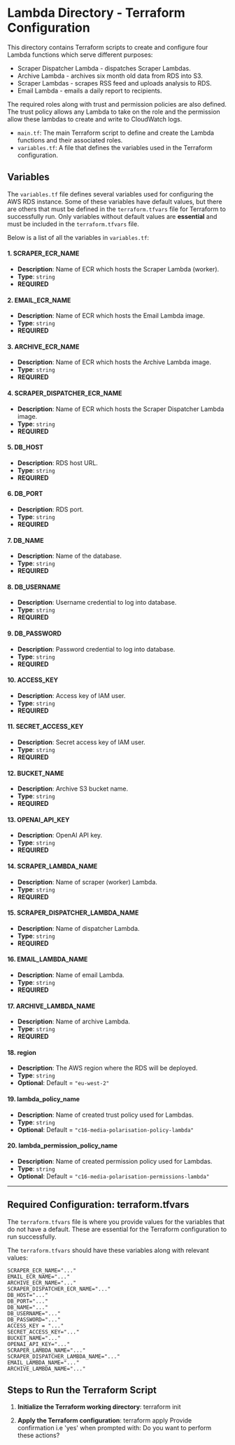 # **Lambda Directory - Terraform Configuration**

This directory contains Terraform scripts to create and configure four Lambda functions which serve different purposes: 
- Scraper Dispatcher Lambda - dispatches Scraper Lambdas.
- Archive Lambda - archives six month old data from RDS into S3.
- Scraper Lambdas - scrapes RSS feed and uploads analysis to RDS.
- Email Lambda - emails a daily report to recipients.

The required roles along with trust and permission policies are also defined. The trust policy allows any Lambda to take on the role and the permission allow these lambdas to create and write to CloudWatch logs.

- `main.tf`: The main Terraform script to define and create the Lambda functions and their associated roles.
- `variables.tf`: A file that defines the variables used in the Terraform configuration.

## **Variables**

The `variables.tf` file defines several variables used for configuring the AWS RDS instance. Some of these variables have default values, but there are others that must be defined in the `terraform.tfvars` file for Terraform to successfully run. Only variables without default values are **essential** and must be included in the `terraform.tfvars` file.

Below is a list of all the variables in `variables.tf`:

#### **1. SCRAPER_ECR_NAME**
- **Description**: Name of ECR which hosts the Scraper Lambda (worker).
- **Type**: `string`
- **REQUIRED**

#### **2. EMAIL_ECR_NAME**
- **Description**: Name of ECR which hosts the Email Lambda image.
- **Type**: `string`
- **REQUIRED**

#### **3. ARCHIVE_ECR_NAME**
- **Description**: Name of ECR which hosts the Archive Lambda image.
- **Type**: `string`
- **REQUIRED**

#### **4. SCRAPER_DISPATCHER_ECR_NAME**
- **Description**: Name of ECR which hosts the Scraper Dispatcher Lambda image.
- **Type**: `string`
- **REQUIRED**

#### **5. DB_HOST**
- **Description**: RDS host URL.
- **Type**: `string`
- **REQUIRED**

#### **6. DB_PORT**
- **Description**: RDS port.
- **Type**: `string`
- **REQUIRED**

#### **7. DB_NAME**
- **Description**: Name of the database.
- **Type**: `string`
- **REQUIRED**

#### **8. DB_USERNAME**
- **Description**: Username credential to log into database.
- **Type**: `string`
- **REQUIRED**

#### **9. DB_PASSWORD**
- **Description**: Password credential to log into database.
- **Type**: `string`
- **REQUIRED**

#### **10. ACCESS_KEY**
- **Description**: Access key of IAM user.
- **Type**: `string`
- **REQUIRED**

#### **11. SECRET_ACCESS_KEY**
- **Description**: Secret access key of IAM user.
- **Type**: `string`
- **REQUIRED**

#### **12. BUCKET_NAME**
- **Description**: Archive S3 bucket name.
- **Type**: `string`
- **REQUIRED**

#### **13. OPENAI_API_KEY**
- **Description**: OpenAI API key.
- **Type**: `string`
- **REQUIRED**

#### **14. SCRAPER_LAMBDA_NAME**
- **Description**: Name of scraper (worker) Lambda.
- **Type**: `string`
- **REQUIRED**

#### **15. SCRAPER_DISPATCHER_LAMBDA_NAME**
- **Description**: Name of dispatcher Lambda.
- **Type**: `string`
- **REQUIRED**

#### **16. EMAIL_LAMBDA_NAME**
- **Description**: Name of email Lambda.
- **Type**: `string`
- **REQUIRED**

#### **17. ARCHIVE_LAMBDA_NAME**
- **Description**: Name of archive Lambda.
- **Type**: `string`
- **REQUIRED**

#### **18. region**
- **Description**: The AWS region where the RDS will be deployed.
- **Type**: `string`
- **Optional**: Default = `"eu-west-2"`

#### **19. lambda_policy_name**
- **Description**: Name of created trust policy used for Lambdas.
- **Type**: `string`
- **Optional**: Default = `"c16-media-polarisation-policy-lambda"`

#### **20. lambda_permission_policy_name**
- **Description**: Name of created permission policy used for Lambdas.
- **Type**: `string`
- **Optional**: Default = `"c16-media-polarisation-permissions-lambda"`

---

## **Required Configuration: terraform.tfvars**

The `terraform.tfvars` file is where you provide values for the variables that do not have a default. These are essential for the Terraform configuration to run successfully.

The `terraform.tfvars` should have these variables along with relevant values:

```
SCRAPER_ECR_NAME="..."
EMAIL_ECR_NAME="..."
ARCHIVE_ECR_NAME="..."
SCRAPER_DISPATCHER_ECR_NAME="..."
DB_HOST="..."
DB_PORT="..."
DB_NAME="..."
DB_USERNAME="..."
DB_PASSWORD="..."
ACCESS_KEY = "..."
SECRET_ACCESS_KEY="..."
BUCKET_NAME="..."
OPENAI_API_KEY="..."
SCRAPER_LAMBDA_NAME="..."
SCRAPER_DISPATCHER_LAMBDA_NAME="..."
EMAIL_LAMBDA_NAME="..."
ARCHIVE_LAMBDA_NAME="..."
```

## **Steps to Run the Terraform Script**

1. **Initialize the Terraform working directory**:
   terraform init
   
2. **Apply the Terraform configuration**:
   terraform apply
   Provide confirmation i.e 'yes' when prompted with: Do you want to perform these actions?